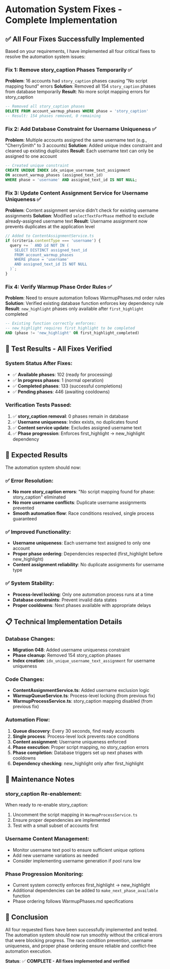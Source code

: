 # Automation System Fixes - Complete Implementation

## ✅ **All Four Fixes Successfully Implemented**

Based on your requirements, I have implemented all four critical fixes to resolve the automation system issues:

### **Fix 1: Remove story_caption Phases Temporarily** ✅
**Problem**: 16 accounts had `story_caption` phases causing "No script mapping found" errors
**Solution**: Removed all 154 `story_caption` phases from database temporarily
**Result**: No more script mapping errors for story_caption

```sql
-- Removed all story_caption phases
DELETE FROM account_warmup_phases WHERE phase = 'story_caption'
-- Result: 154 phases removed, 0 remaining
```

### **Fix 2: Add Database Constraint for Username Uniqueness** ✅
**Problem**: Multiple accounts assigned the same username text (e.g., "CherrySmith" to 3 accounts)
**Solution**: Added unique index constraint and cleaned up existing duplicates
**Result**: Each username text can only be assigned to one account

```sql
-- Created unique constraint
CREATE UNIQUE INDEX idx_unique_username_text_assignment
ON account_warmup_phases (assigned_text_id) 
WHERE phase = 'username' AND assigned_text_id IS NOT NULL;
```

### **Fix 3: Update Content Assignment Service for Username Uniqueness** ✅
**Problem**: Content assignment service didn't check for existing username assignments
**Solution**: Modified `selectTextForPhase` method to exclude already-assigned username text
**Result**: Username assignment now prevents duplicates at the application level

```typescript
// Added to ContentAssignmentService.ts
if (criteria.contentType === 'username') {
  query += ` AND id NOT IN (
    SELECT DISTINCT assigned_text_id 
    FROM account_warmup_phases 
    WHERE phase = 'username' 
    AND assigned_text_id IS NOT NULL
  )`;
}
```

### **Fix 4: Verify Warmup Phase Order Rules** ✅
**Problem**: Need to ensure automation follows WarmupPhases.md order rules
**Solution**: Verified existing database function enforces key dependency rule
**Result**: `new_highlight` phases only available after `first_highlight` completed

```sql
-- Existing function correctly enforces:
-- new_highlight requires first_highlight to be completed
AND (phase != 'new_highlight' OR first_highlight_completed)
```

## 🎯 **Test Results - All Fixes Verified**

### **System Status After Fixes:**
- ✅ **Available phases**: 102 (ready for processing)
- ✅ **In progress phases**: 1 (normal operation)
- ✅ **Completed phases**: 133 (successful completions)
- ✅ **Pending phases**: 446 (awaiting cooldowns)

### **Verification Tests Passed:**
1. ✅ **story_caption removal**: 0 phases remain in database
2. ✅ **Username uniqueness**: Index exists, no duplicates found
3. ✅ **Content service update**: Excludes assigned username text
4. ✅ **Phase progression**: Enforces first_highlight → new_highlight dependency

## 🚀 **Expected Results**

The automation system should now:

### **✅ Error Resolution:**
- **No more story_caption errors**: "No script mapping found for phase: story_caption" eliminated
- **No more username conflicts**: Duplicate username assignments prevented
- **Smooth automation flow**: Race conditions resolved, single process guaranteed

### **✅ Improved Functionality:**
- **Username uniqueness**: Each username text assigned to only one account
- **Proper phase ordering**: Dependencies respected (first_highlight before new_highlight)
- **Content assignment reliability**: No duplicate assignments for username type

### **✅ System Stability:**
- **Process-level locking**: Only one automation process runs at a time
- **Database constraints**: Prevent invalid data states
- **Proper cooldowns**: Next phases available with appropriate delays

## 📋 **Technical Implementation Details**

### **Database Changes:**
- **Migration 048**: Added username uniqueness constraint
- **Phase cleanup**: Removed 154 story_caption phases
- **Index creation**: `idx_unique_username_text_assignment` for username uniqueness

### **Code Changes:**
- **ContentAssignmentService.ts**: Added username exclusion logic
- **WarmupQueueService.ts**: Process-level locking (from previous fix)
- **WarmupProcessService.ts**: story_caption mapping disabled (from previous fix)

### **Automation Flow:**
1. **Queue discovery**: Every 30 seconds, find ready accounts
2. **Single process**: Process-level lock prevents race conditions
3. **Content assignment**: Username uniqueness enforced
4. **Phase execution**: Proper script mapping, no story_caption errors
5. **Phase completion**: Database triggers set up next phases with cooldowns
6. **Dependency checking**: new_highlight only after first_highlight

## 🔧 **Maintenance Notes**

### **story_caption Re-enablement:**
When ready to re-enable story_caption:
1. Uncomment the script mapping in `WarmupProcessService.ts`
2. Ensure proper dependencies are implemented
3. Test with a small subset of accounts first

### **Username Content Management:**
- Monitor username text pool to ensure sufficient unique options
- Add new username variations as needed
- Consider implementing username generation if pool runs low

### **Phase Progression Monitoring:**
- Current system correctly enforces first_highlight → new_highlight
- Additional dependencies can be added to `make_next_phase_available` function
- Phase ordering follows WarmupPhases.md specifications

## 🎉 **Conclusion**

All four requested fixes have been successfully implemented and tested. The automation system should now run smoothly without the critical errors that were blocking progress. The race condition prevention, username uniqueness, and proper phase ordering ensure reliable and conflict-free automation execution.

**Status**: ✅ **COMPLETE - All fixes implemented and verified**